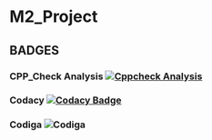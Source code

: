 # M2_Project
## BADGES


### CPP_Check Analysis [![Cppcheck Analysis](https://github.com/sridharankv/M2_Project/actions/workflows/cpp_check_analysis.yml/badge.svg)](https://github.com/sridharankv/M2_Project/actions/workflows/cpp_check_analysis.yml)
### Codacy [![Codacy Badge](https://app.codacy.com/project/badge/Grade/8d3056ca29904812b3afa765edb3d2de)](https://www.codacy.com/gh/sridharankv/M2_Project/dashboard?utm_source=github.com&amp;utm_medium=referral&amp;utm_content=sridharankv/M2_Project&amp;utm_campaign=Badge_Grade)
### Codiga ![Codiga](https://api.codiga.io/project/33043/status/svg)

